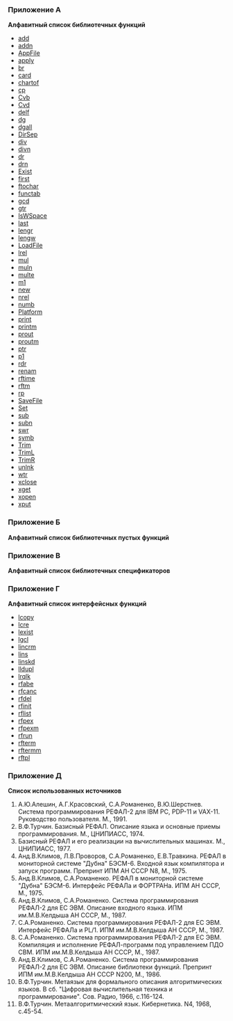 ### Приложение А

**Алфавитный список библиотечных функций**
- [add](https://github.com/Aleksandr3Bocharov/RefalAB/blob/main/doc/R_2.md#%D1%84%D1%83%D0%BD%D0%BA%D1%86%D0%B8%D1%8F-add)
- [addn](https://github.com/Aleksandr3Bocharov/RefalAB/blob/main/doc/R_2.md#%D1%84%D1%83%D0%BD%D0%BA%D1%86%D0%B8%D1%8F-addn)
- [AppFile](https://github.com/Aleksandr3Bocharov/RefalAB/blob/main/doc/R_2.md#%D1%84%D1%83%D0%BD%D0%BA%D1%86%D0%B8%D1%8F-appfile)
- [apply](https://github.com/Aleksandr3Bocharov/RefalAB/blob/main/doc/R_2.md#%D1%84%D1%83%D0%BD%D0%BA%D1%86%D0%B8%D1%8F-apply)
- [br](https://github.com/Aleksandr3Bocharov/RefalAB/blob/main/doc/R_1.md#%D1%84%D1%83%D0%BD%D0%BA%D1%86%D0%B8%D1%8F-%D0%B2r-%D0%B7%D0%B0%D0%BA%D0%BE%D0%BF%D0%B0%D1%82%D1%8C)
- [card](https://github.com/Aleksandr3Bocharov/RefalAB/blob/main/doc/R_2.md#%D1%84%D1%83%D0%BD%D0%BA%D1%86%D0%B8%D1%8F-card)
- [chartof](https://github.com/Aleksandr3Bocharov/RefalAB/blob/main/doc/R_2.md#%D1%84%D1%83%D0%BD%D0%BA%D1%86%D0%B8%D1%8F-chartof)
- [cp](https://github.com/Aleksandr3Bocharov/RefalAB/blob/main/doc/R_1.md#%D1%84%D1%83%D0%BD%D0%BA%D1%86%D0%B8%D1%8F-%D1%81%D1%80-%D1%81%D0%BA%D0%BE%D0%BF%D0%B8%D1%80%D0%BE%D0%B2%D0%B0%D1%82%D1%8C)
- [Cvb](https://github.com/Aleksandr3Bocharov/RefalAB/blob/main/doc/R_2.md#%D1%84%D1%83%D0%BD%D0%BA%D1%86%D0%B8%D1%8F-cvb)
- [Cvd](https://github.com/Aleksandr3Bocharov/RefalAB/blob/main/doc/R_2.md#%D1%84%D1%83%D0%BD%D0%BA%D1%86%D0%B8%D1%8F-cvd)
- [delf](https://github.com/Aleksandr3Bocharov/RefalAB/blob/main/doc/R_2.md#%D1%84%D1%83%D0%BD%D0%BA%D1%86%D0%B8%D1%8F-delf)
- [dg](https://github.com/Aleksandr3Bocharov/RefalAB/blob/main/doc/R_1.md#%D1%84%D1%83%D0%BD%D0%BA%D1%86%D0%B8%D1%8F-dg-%D0%B2%D1%8B%D0%BA%D0%BE%D0%BF%D0%B0%D1%82%D1%8C)
- [dgall](https://github.com/Aleksandr3Bocharov/RefalAB/blob/main/doc/R_1.md#%D1%84%D1%83%D0%BD%D0%BA%D1%86%D0%B8%D1%8F-dg%D0%B0ll-%D0%B2%D1%8B%D0%BA%D0%BE%D0%BF%D0%B0%D1%82%D1%8C-%D0%B2%D1%81%D0%B5)
- [DirSep](https://github.com/Aleksandr3Bocharov/RefalAB/blob/main/doc/R_2.md#%D1%84%D1%83%D0%BD%D0%BA%D1%86%D0%B8%D1%8F-dirsep)
- [div](https://github.com/Aleksandr3Bocharov/RefalAB/blob/main/doc/R_2.md#%D1%84%D1%83%D0%BD%D0%BA%D1%86%D0%B8%D1%8F-div)
- [divn](https://github.com/Aleksandr3Bocharov/RefalAB/blob/main/doc/R_2.md#%D1%84%D1%83%D0%BD%D0%BA%D1%86%D0%B8%D1%8F-divn)
- [dr](https://github.com/Aleksandr3Bocharov/RefalAB/blob/main/doc/R_2.md#%D1%84%D1%83%D0%BD%D0%BA%D1%86%D0%B8%D1%8F-dr)
- [drn](https://github.com/Aleksandr3Bocharov/RefalAB/blob/main/doc/R_2.md#%D1%84%D1%83%D0%BD%D0%BA%D1%86%D0%B8%D1%8F-drn)
- [Exist](https://github.com/Aleksandr3Bocharov/RefalAB/blob/main/doc/R_2.md#%D1%84%D1%83%D0%BD%D0%BA%D1%86%D0%B8%D1%8F-exist)
- [first](https://github.com/Aleksandr3Bocharov/RefalAB/blob/main/doc/R_2.md#%D1%84%D1%83%D0%BD%D0%BA%D1%86%D0%B8%D1%8F-first)
- [ftochar](https://github.com/Aleksandr3Bocharov/RefalAB/blob/main/doc/R_2.md#%D1%84%D1%83%D0%BD%D0%BA%D1%86%D0%B8%D1%8F-ftochar)
- [functab](https://github.com/Aleksandr3Bocharov/RefalAB/blob/main/doc/R_2.md#%D1%84%D1%83%D0%BD%D0%BA%D1%86%D0%B8%D1%8F-functab)
- [gcd](https://github.com/Aleksandr3Bocharov/RefalAB/blob/main/doc/R_2.md#%D1%84%D1%83%D0%BD%D0%BA%D1%86%D0%B8%D1%8F-gcd)
- [gtr](https://github.com/Aleksandr3Bocharov/RefalAB/blob/main/doc/R_1.md#%D1%84%D1%83%D0%BD%D0%BA%D1%86%D0%B8%D1%8F-gtr-%D0%B2%D0%B7%D1%8F%D1%82%D1%8C-%D0%BF%D0%BE-%D1%81%D1%81%D1%8B%D0%BB%D0%BA%D0%B5)
- [IsWSpace](https://github.com/Aleksandr3Bocharov/RefalAB/blob/main/doc/R_2.md#%D1%84%D1%83%D0%BD%D0%BA%D1%86%D0%B8%D1%8F-iswspace)
- [last](https://github.com/Aleksandr3Bocharov/RefalAB/blob/main/doc/R_2.md#%D1%84%D1%83%D0%BD%D0%BA%D1%86%D0%B8%D1%8F-last)
- [lengr](https://github.com/Aleksandr3Bocharov/RefalAB/blob/main/doc/R_2.md#%D1%84%D1%83%D0%BD%D0%BA%D1%86%D0%B8%D1%8F-lengr)
- [lengw](https://github.com/Aleksandr3Bocharov/RefalAB/blob/main/doc/R_2.md#%D1%84%D1%83%D0%BD%D0%BA%D1%86%D0%B8%D0%B8-lengw)
- [LoadFile](https://github.com/Aleksandr3Bocharov/RefalAB/blob/main/doc/R_2.md#%D1%84%D1%83%D0%BD%D0%BA%D1%86%D0%B8%D1%8F-loadfile)
- [lrel](https://github.com/Aleksandr3Bocharov/RefalAB/blob/main/doc/R_2.md#%D1%84%D1%83%D0%BD%D0%BA%D1%86%D0%B8%D1%8F-lrel)
- [mul](https://github.com/Aleksandr3Bocharov/RefalAB/blob/main/doc/R_2.md#%D1%84%D1%83%D0%BD%D0%BA%D1%86%D0%B8%D1%8F-mul)
- [muln](https://github.com/Aleksandr3Bocharov/RefalAB/blob/main/doc/R_2.md#%D1%84%D1%83%D0%BD%D0%BA%D1%86%D0%B8%D1%8F-muln)
- [multe](https://github.com/Aleksandr3Bocharov/RefalAB/blob/main/doc/R_2.md#%D1%84%D1%83%D0%BD%D0%BA%D1%86%D0%B8%D1%8F-multe)
- [m1](https://github.com/Aleksandr3Bocharov/RefalAB/blob/main/doc/R_2.md#%D1%84%D1%83%D0%BD%D0%BA%D1%86%D0%B8%D1%8F-m1)
- [new](https://github.com/Aleksandr3Bocharov/RefalAB/blob/main/doc/R_1.md#%D1%84%D1%83%D0%BD%D0%BA%D1%86%D0%B8%D1%8F-new)
- [nrel](https://github.com/Aleksandr3Bocharov/RefalAB/blob/main/doc/R_2.md#%D1%84%D1%83%D0%BD%D0%BA%D1%86%D0%B8%D1%8F-nrel)
- [numb](https://github.com/Aleksandr3Bocharov/RefalAB/blob/main/doc/R_2.md#%D1%84%D1%83%D0%BD%D0%BA%D1%86%D0%B8%D1%8F-numb)
- [Platform](https://github.com/Aleksandr3Bocharov/RefalAB/blob/main/doc/R_2.md#%D1%84%D1%83%D0%BD%D0%BA%D1%86%D0%B8%D1%8F-platform)
- [print](https://github.com/Aleksandr3Bocharov/RefalAB/blob/main/doc/R_2.md#%D1%84%D1%83%D0%BD%D0%BA%D1%86%D0%B8%D1%8F-print)
- [printm](https://github.com/Aleksandr3Bocharov/RefalAB/blob/main/doc/R_2.md#%D1%84%D1%83%D0%BD%D0%BA%D1%86%D0%B8%D1%8F-printm)
- [prout](https://github.com/Aleksandr3Bocharov/RefalAB/blob/main/doc/R_2.md#%D1%84%D1%83%D0%BD%D0%BA%D1%86%D0%B8%D1%8F-prout)
- [proutm](https://github.com/Aleksandr3Bocharov/RefalAB/blob/main/doc/R_2.md#%D1%84%D1%83%D0%BD%D0%BA%D1%86%D0%B8%D1%8F-proutm)
- [ptr](https://github.com/Aleksandr3Bocharov/RefalAB/blob/main/doc/R_1.md#%D1%84%D1%83%D0%BD%D0%BA%D1%86%D0%B8%D1%8F-ptr-%D0%BF%D0%BE%D0%BB%D0%BE%D0%B6%D0%B8%D1%82%D1%8C-%D0%BF%D0%BE-%D1%81%D1%81%D1%8B%D0%BB%D0%BA%D0%B5)
- [p1](https://github.com/Aleksandr3Bocharov/RefalAB/blob/main/doc/R_2.md#%D1%84%D1%83%D0%BD%D0%BA%D1%86%D0%B8%D1%8F-p1)
- [rdr](https://github.com/Aleksandr3Bocharov/RefalAB/blob/main/doc/R_1.md#%D1%84%D1%83%D0%BD%D0%BA%D1%86%D0%B8%D1%8F-rdr-%D0%BF%D1%80%D0%BE%D1%87%D0%B8%D1%82%D0%B0%D1%82%D1%8C-%D0%BF%D0%BE-%D1%81%D1%81%D1%8B%D0%BB%D0%BA%D0%B5)
- [renam](https://github.com/Aleksandr3Bocharov/RefalAB/blob/main/doc/R_2.md#%D1%84%D1%83%D0%BD%D0%BA%D1%86%D0%B8%D1%8F-renam)
- [rftime](https://github.com/Aleksandr3Bocharov/RefalAB/blob/main/doc/R_2.md#%D1%84%D1%83%D0%BD%D0%BA%D1%86%D0%B8%D1%8F-rftime)
- [rftm](https://github.com/Aleksandr3Bocharov/RefalAB/blob/main/doc/R_2.md#%D1%84%D1%83%D0%BD%D0%BA%D1%86%D0%B8%D1%8F-rftm)
- [rp](https://github.com/Aleksandr3Bocharov/RefalAB/blob/main/doc/R_1.md#%D1%84%D1%83%D0%BD%D0%BA%D1%86%D0%B8%D1%8F-r%D1%80-%D0%B7%D0%B0%D0%BC%D0%B5%D0%BD%D0%B8%D1%82%D1%8C)
- [SaveFile](https://github.com/Aleksandr3Bocharov/RefalAB/blob/main/doc/R_2.md#%D1%84%D1%83%D0%BD%D0%BA%D1%86%D0%B8%D1%8F-savefile)
- [Set](https://github.com/Aleksandr3Bocharov/RefalAB/blob/main/doc/R_2.md#%D1%84%D1%83%D0%BD%D0%BA%D1%86%D0%B8%D1%8F-set)
- [sub](https://github.com/Aleksandr3Bocharov/RefalAB/blob/main/doc/R_2.md#%D1%84%D1%83%D0%BD%D0%BA%D1%86%D0%B8%D1%8F-sub)
- [subn](https://github.com/Aleksandr3Bocharov/RefalAB/blob/main/doc/R_2.md#%D1%84%D1%83%D0%BD%D0%BA%D1%86%D0%B8%D1%8F-subn)
- [swr](https://github.com/Aleksandr3Bocharov/RefalAB/blob/main/doc/R_1.md#%D1%84%D1%83%D0%BD%D0%BA%D1%86%D0%B8%D1%8F-swr-%D0%BE%D0%B1%D0%BC%D0%B5%D0%BD%D1%8F%D1%82%D1%8C-%D0%BF%D0%BE-%D1%81%D1%81%D1%8B%D0%BB%D0%BA%D0%B5)
- [symb](https://github.com/Aleksandr3Bocharov/RefalAB/blob/main/doc/R_2.md#%D1%84%D1%83%D0%BD%D0%BA%D1%86%D0%B8%D1%8F-symb)
- [Trim](https://github.com/Aleksandr3Bocharov/RefalAB/blob/main/doc/R_2.md#%D1%84%D1%83%D0%BD%D0%BA%D1%86%D0%B8%D1%8F-trim)
- [TrimL](https://github.com/Aleksandr3Bocharov/RefalAB/blob/main/doc/R_2.md#%D1%84%D1%83%D0%BD%D0%BA%D1%86%D0%B8%D1%8F-triml)
- [TrimR](https://github.com/Aleksandr3Bocharov/RefalAB/blob/main/doc/R_2.md#%D1%84%D1%83%D0%BD%D0%BA%D1%86%D0%B8%D1%8F-trimr)
- [unlnk](https://github.com/Aleksandr3Bocharov/RefalAB/blob/main/doc/R_2.md#%D1%84%D1%83%D0%BD%D0%BA%D1%86%D0%B8%D1%8F-unlnk)
- [wtr](https://github.com/Aleksandr3Bocharov/RefalAB/blob/main/doc/R_1.md#%D1%84%D1%83%D0%BD%D0%BA%D1%86%D0%B8%D1%8F-wtr-%D0%B7%D0%B0%D0%BF%D0%B8%D1%81%D0%B0%D1%82%D1%8C-%D0%BF%D0%BE-%D1%81%D1%81%D1%8B%D0%BB%D0%BA%D0%B5)
- [xclose](https://github.com/Aleksandr3Bocharov/RefalAB/blob/main/doc/R_2.md#%D1%84%D1%83%D0%BD%D0%BA%D1%86%D0%B8%D1%8F-xclose)
- [xget](https://github.com/Aleksandr3Bocharov/RefalAB/blob/main/doc/R_2.md#%D1%84%D1%83%D0%BD%D0%BA%D1%86%D0%B8%D1%8F-xget)
- [xopen](https://github.com/Aleksandr3Bocharov/RefalAB/blob/main/doc/R_2.md#%D1%84%D1%83%D0%BD%D0%BA%D1%86%D0%B8%D1%8F-xopen)
- [xput](https://github.com/Aleksandr3Bocharov/RefalAB/blob/main/doc/R_2.md#%D1%84%D1%83%D0%BD%D0%BA%D1%86%D0%B8%D1%8F-xput)

### Приложение Б

**Алфавитный список библиотечных пустых функций**


### Приложение В

**Алфавитный список библиотечных спецификаторов**


### Приложение Г

**Алфавитный список интерфейсных функций**
- [lcopy](https://github.com/Aleksandr3Bocharov/RefalAB/blob/main/doc/R_3.md#%D1%84%D1%83%D0%BD%D0%BA%D1%86%D0%B8%D1%8F-lcopy)
- [lcre](https://github.com/Aleksandr3Bocharov/RefalAB/blob/main/doc/R_3.md#%D1%84%D1%83%D0%BD%D0%BA%D1%86%D0%B8%D1%8F-lcre)
- [lexist](https://github.com/Aleksandr3Bocharov/RefalAB/blob/main/doc/R_3.md#%D1%84%D1%83%D0%BD%D0%BA%D1%86%D0%B8%D1%8F-lexist)
- [lgcl](https://github.com/Aleksandr3Bocharov/RefalAB/blob/main/doc/R_3.md#%D1%84%D1%83%D0%BD%D0%BA%D1%86%D0%B8%D1%8F-lgcl)
- [lincrm](https://github.com/Aleksandr3Bocharov/RefalAB/blob/main/doc/R_3.md#%D1%84%D1%83%D0%BD%D0%BA%D1%86%D0%B8%D1%8F-lincrm)
- [lins](https://github.com/Aleksandr3Bocharov/RefalAB/blob/main/doc/R_3.md#%D1%84%D1%83%D0%BD%D0%BA%D1%86%D0%B8%D1%8F-lins)
- [linskd](https://github.com/Aleksandr3Bocharov/RefalAB/blob/main/doc/R_3.md#%D1%84%D1%83%D0%BD%D0%BA%D1%86%D0%B8%D1%8F-linskd)
- [lldupl](https://github.com/Aleksandr3Bocharov/RefalAB/blob/main/doc/R_3.md#%D1%84%D1%83%D0%BD%D0%BA%D1%86%D0%B8%D1%8F-lldupl)
- [lrqlk](https://github.com/Aleksandr3Bocharov/RefalAB/blob/main/doc/R_3.md#%D1%84%D1%83%D0%BD%D0%BA%D1%86%D0%B8%D1%8F-lrqlk)
- [rfabe](https://github.com/Aleksandr3Bocharov/RefalAB/blob/main/doc/R_3.md#%D0%BF%D0%BE%D0%B4%D0%BF%D1%80%D0%BE%D0%B3%D1%80%D0%B0%D0%BC%D0%BC%D0%B0-rfabe)
- [rfcanc](https://github.com/Aleksandr3Bocharov/RefalAB/blob/main/doc/R_3.md#%D0%BF%D0%BE%D0%B4%D0%BF%D1%80%D0%BE%D0%B3%D1%80%D0%B0%D0%BC%D0%BC%D0%B0-rfcanc)
- [rfdel](https://github.com/Aleksandr3Bocharov/RefalAB/blob/main/doc/R_3.md#%D0%BF%D0%BE%D0%B4%D0%BF%D1%80%D0%BE%D0%B3%D1%80%D0%B0%D0%BC%D0%BC%D0%B0-rfdel)
- [rfinit](https://github.com/Aleksandr3Bocharov/RefalAB/blob/main/doc/R_3.md#%D0%BF%D0%BE%D0%B4%D0%BF%D1%80%D0%BE%D0%B3%D1%80%D0%B0%D0%BC%D0%BC%D0%B0-rfinit)
- [rflist](https://github.com/Aleksandr3Bocharov/RefalAB/blob/main/doc/R_3.md#%D0%BF%D0%BE%D0%B4%D0%BF%D1%80%D0%BE%D0%B3%D1%80%D0%B0%D0%BC%D0%BC%D0%B0-rflist)
- [rfpex](https://github.com/Aleksandr3Bocharov/RefalAB/blob/main/doc/R_3.md#%D0%BF%D0%BE%D0%B4%D0%BF%D1%80%D0%BE%D0%B3%D1%80%D0%B0%D0%BC%D0%BC%D0%B0-rfpex)
- [rfpexm](https://github.com/Aleksandr3Bocharov/RefalAB/blob/main/doc/R_3.md#%D0%BF%D0%BE%D0%B4%D0%BF%D1%80%D0%BE%D0%B3%D1%80%D0%B0%D0%BC%D0%BC%D0%B0-rfpexm)
- [rfrun](https://github.com/Aleksandr3Bocharov/RefalAB/blob/main/doc/R_3.md#%D0%BF%D0%BE%D0%B4%D0%BF%D1%80%D0%BE%D0%B3%D1%80%D0%B0%D0%BC%D0%BC%D0%B0-rfrun)
- [rfterm](https://github.com/Aleksandr3Bocharov/RefalAB/blob/main/doc/R_3.md#%D0%BF%D0%BE%D0%B4%D0%BF%D1%80%D0%BE%D0%B3%D1%80%D0%B0%D0%BC%D0%BC%D0%B0-rfterm)
- [rftermm](https://github.com/Aleksandr3Bocharov/RefalAB/blob/main/doc/R_3.md#%D0%BF%D0%BE%D0%B4%D0%BF%D1%80%D0%BE%D0%B3%D1%80%D0%B0%D0%BC%D0%BC%D0%B0-rftermm)
- [rftpl](https://github.com/Aleksandr3Bocharov/RefalAB/blob/main/doc/R_3.md#%D0%BF%D0%BE%D0%B4%D0%BF%D1%80%D0%BE%D0%B3%D1%80%D0%B0%D0%BC%D0%BC%D0%B0-rftpl)

### Приложение Д

**Список использованных источников**
1. А.Ю.Алешин, А.Г.Красовский, С.А.Романенко, В.Ю.Шерстнев. Система
программирования РЕФАЛ-2 для IBM PC, PDP-11 и VAX-11.
Руководство пользователя. М., 1991.
3. В.Ф.Турчин. Базисный РЕФАЛ. Описание языка и основные приемы
программирования. М., ЦНИПИАСС, 1974.
4. Базисный РЕФАЛ и его реализации на вычислительных машинах. М.,
ЦНИПИАСС, 1977.
5. Анд.В.Климов, Л.В.Проворов, С.А.Романенко, Е.В.Травкина. РЕФАЛ в
мониторной системе "Дубна" БЭСМ-6. Входной язык компилятора и запуск
программ. Препринт ИПМ АН СССР N8, М., 1975.
6. Анд.В.Климов, С.А.Романенко. РЕФАЛ в мониторной системе "Дубна"
БЭСМ-6. Интерфейс РЕФАЛа и ФОРТРАНа. ИПМ АН СССР, М., 1975.
7. Анд.В.Климов, С.А.Романенко. Система программирования РЕФАЛ-2
для ЕС ЭВМ. Описание входного языка. ИПМ им.М.В.Келдыша АН СССР, М., 1987.
8. С.А.Романенко. Система программирования РЕФАЛ-2 для ЕС ЭВМ.
Интерфейс РЕФАЛа и PL/1. ИПМ им.М.В.Келдыша АН СССР, М., 1987.
9. С.А.Романенко. Система программирования РЕФАЛ-2 для ЕС ЭВМ.
Компиляция и исполнение РЕФАЛ-программ под управлением ПДО СВМ. ИПМ
им.М.В.Келдыша АН СССР, М., 1987.
10. Анд.В.Климов, С.А.Романенко. Система программирования РЕФАЛ-2
для ЕС ЭВМ. Описание библиотеки функций. Препринт ИПМ им.М.В.Келдыша
АН СССР N200, М., 1986.
11. В.Ф.Турчин. Метаязык для формального описания алгоритмических
языков. В сб. "Цифровая вычислительная техника и программирование".
Сов. Радио, 1966, с.116-124.
12. В.Ф.Турчин. Метаалгоритмический язык. Кибернетика. N4, 1968,
с.45-54.
